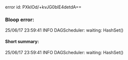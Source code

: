 error id: PXkIOd/+kvJG0bIE4detdA==
### Bloop error:

25/06/17 23:59:41 INFO DAGScheduler: waiting: HashSet()
#### Short summary: 

25/06/17 23:59:41 INFO DAGScheduler: waiting: HashSet()